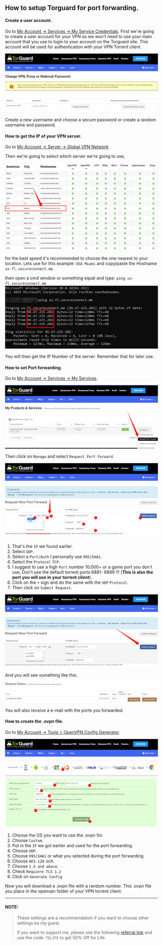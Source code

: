 ## How to setup Torguard for port forwarding.

#### Create a user account.

Go to [My Account -> Services -> My Service Credentials](https://torguard.net/clientarea.php?action=changepw).
First we're going to create a user account for your VPN so we won't need to use your main account that you use to login to your account on the Torguard site.
This account will be used for authentication with your VPN Torrent client. 

![](images/image-20200204202420342.png)

Create a new username and choose a secure password or create a random username and password.

#### How to get the IP of your VPN server.
Go to [My Account -> Server -> Global VPN Network](https://torguard.net/network/)

Then we're going to select which server we're going to use,

![](images/image-20200204205929031.png)

for the best speed it's recommended to choose the one nearest to your location.
Lets use for this example: `USA Miami` and copy/paste the Hostname `us-fl.secureconnect.me`.

then open a cmd window or something equal and type: `ping us-fl.secureconnect.me`
![](images/image-20200204210425170.png)

You will then get the IP Number of the server.
Remember that for later use.

#### How to set Port forwarding.

Go to [My Account -> Services -> My Services](https://torguard.net/clientarea.php?action=products).

![](images/image-20200204211350592.png)

Then click on `Manage` and select `Request Port Forward`.

![](images/image-20200204211942538.png)

1. That's the `IP` we found earlier.
2. Select `UDP`.
3. Select a `Port/Auth` I personally use `995|SHA1`.
4. Select the `Protocol` `TCP`. 
5. I suggest to use a high `Port` number 10.000+ or a game port you don't use, Don't use the default torrent ports 6881- 6889  !!!
   (**This is also the port you will use in your torrent client**).
6. Click on the `+` sign and do the same with the `UDP` `Protocol`.
7. Then click on `Submit Request`.

![](images/image-20200204212650314.png)

And you will see something like this.

![](images/image-20200204212748924.png)

You will also receive a e-mail with the ports you forwarded.

#### How to create the .ovpn file.
Go to [My Account -> Tools > OpenVPN Config Generator](https://torguard.net/tgconf.php?action=vpn-openvpnconfig).

![](images/image-20200204215938930.png)

1. Choose the OS you want to use the .ovpn for.
2. Choose `Custom`.
3. Put in the `IP` we got earlier and used for the port forwarding.
4. Choose `UDP`.
5. Choose `995|SHA1` or what you selected during the port forwarding.
6. Choose `AES-128-GCM`.
7. Choose `2.4 and above`.
8. Check `Requiere TLS 1.2`
9. Click on `Generate Config`

Now you will download a .ovpn file with a random number.
This .ovpn file you place in the openvpn folder of your VPN torrent client.

------

#### **NOTE:**

>These settings are a recommendation if you want to choose other settings be my guest.
>
>If you want to support me, please use the following [referral link](https://torguard.net/aff.php?aff=5575) and use the code: `TGLIFE`  to get 50% Off for Life.

